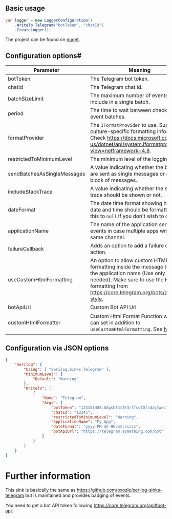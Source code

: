 ## Basic usage

```csharp
var logger = new LoggerConfiguration()
	.WriteTo.Telegram("botToken", "chatId")
    .CreateLogger();
```

The project can be found on [nuget](https://www.nuget.org/packages/Serilog.Sinks.Telegram.Alternative/).

## Configuration options#

|Parameter|Meaning|Example|Default value|
|-|-|-|-|
|botToken|The Telegram bot token.|`"123151488:AAgshf4r373rffsdfOfsdzgfwezfzqwfr7zewE"`|None, is mandatory.|
|chatId|The Telegram chat id.|`"12345"`|None, is mandatory.|
|batchSizeLimit|The maximum number of events to include in a single batch.|`batchSizeLimit: 40`|`30`|
|period|The time to wait between checking for event batches.|`period: new TimeSpan(0, 0, 20)`|`00:00:05`|
|formatProvider|The `IFormatProvider` to use. Supplies culture-specific formatting information. Check https://docs.microsoft.com/en-us/dotnet/api/system.iformatprovider?view=netframework-4.8.|`new CultureInfo("de-DE")`|`null`|
|restrictedToMinimumLevel|The minimum level of the logging.|`restrictedToMinimumLevel: LogEventLevel.Verbose`|`LogEventLevel.Verbose`|
|sendBatchesAsSingleMessages|A value indicating whether the batches are sent as single messages or as one block of messages.|`false`|`true`|
|includeStackTrace|A value indicating whether the stack trace should be shown or not.|`false`|`true`|
|dateFormat|The date time format showing how the date and time should be formatted. Set this to `null` if you don't wish to output.|`dateFormat: "dd.MM.yyyy HH:mm:ssZ"`|`"dd.MM.yyyy HH:mm:sszzz"`|
|applicationName|The name of the application sending the events in case multiple apps write to the same channel.|`applicationName: "My App"`|`string.Empty`|
|failureCallback|Adds an option to add a failure callback action.|`failureCallback: e => Console.WriteLine($"Sink error: {e.Message}")`|`null`|
|useCustomHtmlFormatting|An option to allow custom HTML formatting inside the message text and the application name (Use only if really needed). Make sure to use the HTML formatting from https://core.telegram.org/bots/api#html-style.|`true`|`false`|
|botApiUrl|Custom Bot API Url|https://telegram.something.com/bot|
|customHtmlFormatter|Custom Html Format Function which you can set in addition to `useCustomHtmlFormatting`. See [here](https://github.com/serilog-contrib/Serilog.Sinks.Telegram.Alternative/issues/26)|`(s) => return s.Replace("<", "&lt;").Replace(">", "&gt;").Replace("&", "&amp;").Replace("&lt;tg-spoiler&gt;", "<tg-spoiler>").Replace("&lt;/tg-spoiler&gt;", "</tg-spoiler>");`|

## Configuration via JSON options

```json
{
    "Serilog": {
        "Using": [ "Serilog.Sinks.Telegram" ],
        "MinimumLevel": {
            "Default": "Warning"
        },
        "WriteTo": [
            {
                "Name": "Telegram",
                "Args": {
                    "botToken": "123151488:AAgshf4r373rffsdfOfsdzgfwezfzqwfr7zewE",
                    "chatId": "12345",
                    "restrictedToMinimumLevel": "Warning",
                    "applicationName": "My App",
                    "dateFormat": "yyyy-MM-dd HH:mm:sszzz",
                    "botApiUrl": "https://telegram.something.com/bot"
                }
            }
        ]
    }
}
```

# Further information
This sink is basically the same as https://github.com/oxozle/serilog-sinks-telegram but is maintained and provides badging of events.

You need to get a bot API token following https://core.telegram.org/api#bot-api.